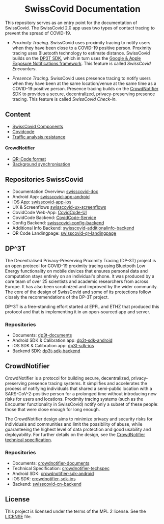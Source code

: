 <h1 align="center">SwissCovid Documentation</h1>

This repository serves as an entry point for the documentation of SwissCovid. The SwissCovid 2.0 app uses two types of contact tracing to prevent the spread of COVID-19.

 * *Proximity Tracing*. SwissCovid uses proximity tracing to notify users when they have been close to a COVID-19 positive person. Proximity tracing uses Bluetooth technology to estimate distance. SwissCovid builds on the [DP3T SDK](https://github.com/DP-3T/documents), which in turn uses the [Google & Apple Exposure Notifications framework](https://www.google.com/covid19/exposurenotifications/). This feature is called _SwissCovid Encounters_.
 
 * *Presence Tracing*. SwissCovid uses presence tracing to notify users when they have been at the same location/venue at the same time as a COVID-19 positive person. Presence tracing builds on the [CrowdNotifier SDK](https://github.com/CrowdNotifier/documents) to provides a secure, decentralized, privacy-preserving presence tracing. This feature is called _SwissCovid Check-in_.

## Content
- [SwissCovid Components](01-architecture-overview.md)
- [Covidcode](02-covidcode.md)
- [Traffic analysis resistance](03-traffic-analysis.md)

#### CrowdNotifier
- [QR-Code format](crowdnotifier/02-qrcode-format.md)
- [Background synchronisation](crowdnotifier/03-background-synchronisation.md)

## Repositories SwissCovid
* Documentation Overview: [swisscovid-doc](https://github.com/SwissCovid/swisscovid-doc)
* Android App: [swisscovid-app-android](https://github.com/SwissCovid/swisscovid-app-android)
* iOS App: [swisscovid-app-ios](https://github.com/SwissCovid/swisscovid-app-ios)
* UX & Screenflows
[swisscovid-ux-screenflows](https://github.com/SwissCovid/swisscovid-ux-screenflows)
* CovidCode Web-App: [CovidCode-UI](https://github.com/admin-ch/CovidCode-UI)
* CovidCode Backend: [CovidCode-Service](https://github.com/admin-ch/CovidCode-service)
* Config Backend: [swisscovid-config-backend](https://github.com/SwissCovid/swisscovid-config-backend)
* Additional Info Backend: [swisscovid-additionalinfo-backend](https://github.com/SwissCovid/swisscovid-additionalinfo-backend)
* QR Code Landingpage: [swisscovid-qr-landingpage](https://github.com/SwissCovid/swisscovid-qr-landingpage)

## DP^3T
The Decentralised Privacy-Preserving Proximity Tracing (DP-3T) project is an open protocol for COVID-19 proximity tracing using Bluetooth Low Energy functionality on mobile devices that ensures personal data and computation stays entirely on an individual's phone. It was produced by a core team of over 25 scientists and academic researchers from across Europe. It has also been scrutinized and improved by the wider community. The core of the design of SwissCovid and some of its protections follow closely the recommendations of the DP-3T project.

DP^3T is a free-standing effort started at EPFL and ETHZ that produced this protocol and that is implementing it in an open-sourced app and server.

### Repositories
* Documents: [dp3t-documents](https://github.com/DP-3T/documents)
* Android SDK & Calibration app: [dp3t-sdk-android](https://github.com/DP-3T/dp3t-sdk-android)
* iOS SDK & Calibration app: [dp3t-sdk-ios](https://github.com/DP-3T/dp3t-sdk-ios)
* Backend SDK: [dp3t-sdk-backend](https://github.com/DP-3T/dp3t-sdk-backend)

## CrowdNotifier
CrowdNotifier is a protocol for building secure, decentralized, privacy-preserving presence tracing systems. It simplifies and accelerates the process of notifying individuals that shared a semi-public location with a SARS-CoV-2-positive person for a prolonged time without introducing new risks for users and locations. Proximity tracing systems (such as the Encounter functionality in SwissCovid) notify only a subset of these people: those that were close enough for long enough.

The CrowdNotifier design aims to minimize privacy and security risks for individuals and communities and limit the possibility of abuse, while guaranteeing the highest level of data protection and good usability and deployability. For further details on the design, see the [CrowdNotifier technical specification](https://crowdnotifier.readthedocs.io/).

### Repositories
* Documents: [crowdnotifier-documents](https://github.com/CrowdNotifier/documents)
* Technical Specification: [crowdnotifier-techspec](https://crowdnotifier.readthedocs.io)
* Android SDK: [crowdnotifier-sdk-android](https://github.com/CrowdNotifier/crowdnotifier-sdk-android)
* iOS SDK: [crowdnotifier-sdk-ios](https://github.com/CrowdNotifier/crowdnotifier-sdk-ios)
* Backend: [swisscovid-cn-backend](https://github.com/SwissCovid/swisscovid-cn-backend)

## License
This project is licensed under the terms of the MPL 2 license. See the [LICENSE](LICENSE) file.
